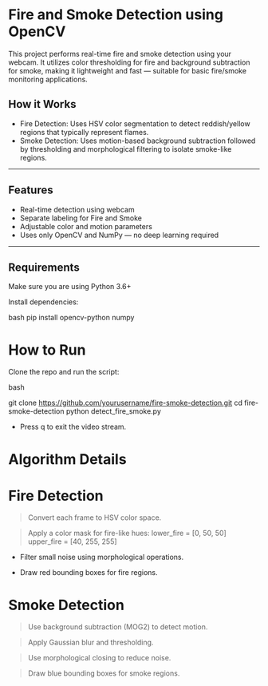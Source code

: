# Fire and Smoke Detection using OpenCV

This project performs real-time fire and smoke detection using your webcam. It utilizes color thresholding for fire and background subtraction for smoke, making it lightweight and fast — suitable for basic fire/smoke monitoring applications.

## How it Works

- Fire Detection: Uses HSV color segmentation to detect reddish/yellow regions that typically represent flames.
- Smoke Detection: Uses motion-based background subtraction followed by thresholding and morphological filtering to isolate smoke-like regions.

---


## Features

- Real-time detection using webcam
- Separate labeling for  Fire and  Smoke
- Adjustable color and motion parameters
- Uses only OpenCV and NumPy — no deep learning required

---

## Requirements

Make sure you are using Python 3.6+

Install dependencies:

bash
pip install opencv-python numpy


# How to Run
Clone the repo and run the script:

bash

git clone https://github.com/yourusername/fire-smoke-detection.git
cd fire-smoke-detection
python detect_fire_smoke.py

- Press q to exit the video stream.

# Algorithm Details
# Fire Detection
 > Convert each frame to HSV color space.

 > Apply a color mask for fire-like hues:
 > lower_fire = [0, 50, 50]
 > upper_fire = [40, 255, 255]

- Filter small noise using morphological operations.

- Draw red bounding boxes for fire regions.

# Smoke Detection
 > Use background subtraction (MOG2) to detect motion.

 > Apply Gaussian blur and thresholding.

 > Use morphological closing to reduce noise.

 > Draw blue bounding boxes for smoke regions.
